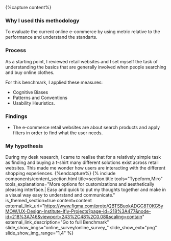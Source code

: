 {%capture content%}
### Why I used this methodology

To evaluate the current online e-commerce by using metric relative to the performance and understand the standarts.

### Process
As a starting point, I reviewed retail websites and I set myself the task of understanding the basics that are generally involved when people searching and buy online clothes.

For this benchmark, I applied these measures:
*  Cognitive Biases
*  Patterns and Conventions
*  Usability Heuristics.

### Findings
* The e-commerce retail websites are about search
  products and apply filters in order to find what the user
  needs.
### My hypothesis
During my desk research, I came to realise that for a relatively simple task as finding and buying a t-shirt many different solutions exist across retail websites. This made me wonder how users are interacting with the different shopping experiences.
{%endcapture%}
{%
include components/content_section.html
title=section.title
tools="Typeform,Miro"
tools_explanations="More options for customizations and aesthetically pleasing interface.|
Easy and quick to put my thoughts together and make in a visual way easy to understand and communicate."
is_themed_section=true
content=content
external_link_uri="https://www.figma.com/proto/QBTSBuokADGC8T0KG5yMOW/UX-Design-Institute-Ifly-Projects?page-id=218%3A477&node-id=218%3A746&viewport=243%2C48%2C0.08&scaling=contain"
external_link_description="Go to full Benchmark"
slide_show_imgs="online_survey/online_survey_"
slide_show_ext="png"
slide_show_img_range="1,4"
%}
